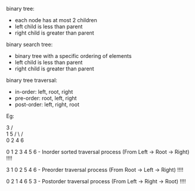 binary tree:
- each node has at most 2 children
- left child is less than parent
- right child is greater than parent

binary search tree:
- binary tree with a specific ordering of elements
- left child is less than parent
- right child is greater than parent

binary tree traversal:
- in-order: left, root, right
- pre-order: root, left, right
- post-order: left, right, root

Eg:

   3
  / \
 1   5
/ \ / \
0 2 4  6

0 1 2 3 4 5 6 - Inorder sorted traversal process (From Left -> Root -> Right) !!!!

3 1 0 2 5 4 6 - Preorder traversal process (From Root -> Left -> Right) !!!!

0 2 1 4 6 5 3 - Postorder traversal process (From Left -> Right -> Root) !!!!
